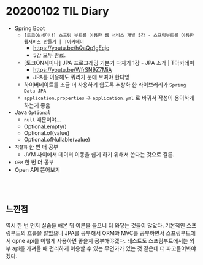 # 20200102 TIL Diary

- Spring Boot
  - `[토크ON세미나] 스프링 부트를 이용한 웹 서비스 개발 5강 - 스프링부트를 이용한 웹서비스 만들기 | T아카데미` 
     - https://youtu.be/hQaQp1gEcjc
     - 5강 모두 완료. 
  - [토크ON세미나] JPA 프로그래밍 기본기 다지기 1강 - JPA 소개 | T아카데미
     - https://youtu.be/WfrSN9Z7MiA
     - JPA를 이용해도 쿼리가 눈에 보여야 한다잉
  - 하이버네이트를 조금 더 사용하기 쉽도록 추상화 한 라이브러리가 `Spring Data JPA`
  - `application.properties` -> `application.yml` 로 바꿔서 작성이 용이하게 하는게 좋음
- Java `Optional`
   - `null` 때문이야...
   - Optional.empty()
   - Optional.of(value)
   - Optional.ofNullable(value)
- `직렬화` 한 번 더 공부
   - JVM 사이에서 데이터 이동을 쉽게 하기 위해서 쓴다는 것으로 결론.
- `ORM` 한 번 더 공부
- Open API 뜯어보기


 <br><br>

## **느낀점** <br>
역시 한 번 먼저 실습을 해본 뒤 이론을 들으니 더 와닿는 것들이 많았다. 기본적인 스프링부트의 흐름을 알았으니 JPA를 공부해서 ORM과 MVC를 공부하면서 스프링부트에서 opne api를 어떻게 사용하면 좋을지 공부해야겠다. 테스트도 스프링부트에서는 외부 api를 가져올 때 편리하게 이용할 수 있는 무언가가 있는 것 같은데 더 파고들어봐야겠다.